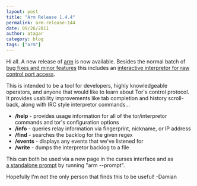 ```yaml
---
layout: post
title: "Arm Release 1.4.4"
permalink: arm-release-144
date: 09/26/2011
author: atagar
category: blog
tags: ["arm"]
---
```


Hi all. A new release of [arm](http://www.atagar.com/arm/) is now available. Besides the normal batch of [bug fixes and minor features](http://www.atagar.com/arm/releaseNotes.php#1.4.4) this includes an [interactive interpretor for raw control port access](http://www.atagar.com/arm/images/screenshot_interpretor_full.png).

This is intended to be a tool for developers, highly knowledgeable operators, and anyone that would like to learn about Tor's control protocol. It provides usability improvements like tab completion and history scroll-back, along with IRC style interpretor commands...

- **/help** - provides usage information for all of the tor/interpretor commands and tor's configuration options
- **/info** - queries relay information via fingerprint, nickname, or IP address
- **/find** - searches the backlog for the given regex
- **/events** - displays any events that we've listened for
- **/write** - dumps the interpretor backlog to a file

This can both be used via a new page in the curses interface and as  
 [a standalone prompt](http://www.atagar.com/arm/images/screenshot_interpretorPrompt.png) by running "arm --prompt".

Hopefully I'm not the only person that finds this to be useful! -Damian

